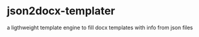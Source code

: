 # json2docx-templater
a ligthweight template engine to fill docx templates with info from json files

